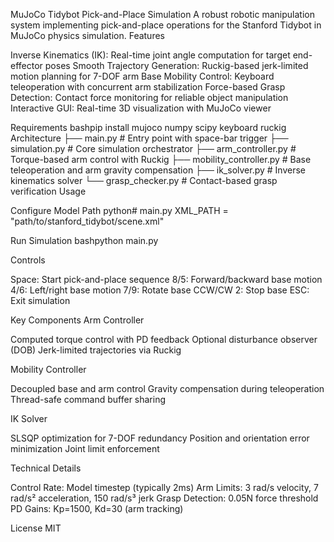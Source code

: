MuJoCo Tidybot Pick-and-Place Simulation
A robust robotic manipulation system implementing pick-and-place operations for the Stanford Tidybot in MuJoCo physics simulation.
Features

Inverse Kinematics (IK): Real-time joint angle computation for target end-effector poses
Smooth Trajectory Generation: Ruckig-based jerk-limited motion planning for 7-DOF arm
Base Mobility Control: Keyboard teleoperation with concurrent arm stabilization
Force-based Grasp Detection: Contact force monitoring for reliable object manipulation
Interactive GUI: Real-time 3D visualization with MuJoCo viewer

Requirements
bashpip install mujoco numpy scipy keyboard ruckig
Architecture
├── main.py                 # Entry point with space-bar trigger
├── simulation.py           # Core simulation orchestrator
├── arm_controller.py       # Torque-based arm control with Ruckig
├── mobility_controller.py  # Base teleoperation and arm gravity compensation
├── ik_solver.py           # Inverse kinematics solver
└── grasp_checker.py       # Contact-based grasp verification
Usage

Configure Model Path
python# main.py
XML_PATH = "path/to/stanford_tidybot/scene.xml"

Run Simulation
bashpython main.py

Controls

Space: Start pick-and-place sequence
8/5: Forward/backward base motion
4/6: Left/right base motion
7/9: Rotate base CCW/CW
2: Stop base
ESC: Exit simulation



Key Components
Arm Controller

Computed torque control with PD feedback
Optional disturbance observer (DOB)
Jerk-limited trajectories via Ruckig

Mobility Controller

Decoupled base and arm control
Gravity compensation during teleoperation
Thread-safe command buffer sharing

IK Solver

SLSQP optimization for 7-DOF redundancy
Position and orientation error minimization
Joint limit enforcement

Technical Details

Control Rate: Model timestep (typically 2ms)
Arm Limits: 3 rad/s velocity, 7 rad/s² acceleration, 150 rad/s³ jerk
Grasp Detection: 0.05N force threshold
PD Gains: Kp=1500, Kd=30 (arm tracking)

License
MIT